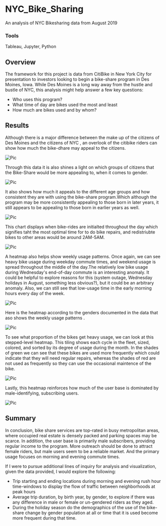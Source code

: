 # NYC_Bike_Sharing

An analysis of NYC Bikesharing data from August 2019

### Tools
Tableau, Jupyter, Python

## Overview

The framework for this project is data from CitiBike in New York City for presentation to investors looking to begin a bike-share program in Des Moines, Iowa. While Des Moines is a long way away from the hustle and bustle of NYC, this analysis might help answer a few key questions:

- Who uses this program?
- What time of day are bikes used the most and least
- How much are bikes used and by whom?

## Results

Although there is a major difference between the make up of the citizens of Des Moines and the citizens of NYC , an overlook of the citibike riders can show how much the bike-dhare may appeal to the citizens.

![Pic](https://github.com/tianiedwards98/bikesharing/blob/main/Images/Screen%20Shot%202023-01-24%20at%2011.15.17%20PM.png?raw=true)

Through this data it is also shines a light on which groups of citizens that the Bike-Share would be more appealing to, when it comes to gender.

![Pic](https://github.com/tianiedwards98/bikesharing/blob/main/Images/Screen%20Shot%202023-01-24%20at%2011.15.41%20PM.png?raw=true)

It also shows how much it appeals to the different age groups and how consistent they are with using the bike-share program.Which although the program may be more consistently appealing to those born in later years, it still appears to be appealing to those born in earlier years as well.

![Pic](https://github.com/tianiedwards98/bikesharing/blob/main/Images/Screen%20Shot%202023-01-24%20at%2011.27.29%20PM.png?raw=true)

This chart displays when bike-rides are initialted throughout the day which signifies taht the most optimal time for to do bike repairs, and redistriubte bikes to other areas would be around 2AM-5AM.

![Pic](https://github.com/tianiedwards98/bikesharing/blob/main/Images/Screen%20Shot%202023-01-24%20at%2011.12.52%20PM.png?raw=true)

A heatmap also helps show weekly usage patterns. Once again, we can see heavy bike usage during weekday commute times, and weekend usage is spread throughout the middle of the day.The relatively low bike usage during Wednesday's end-of-day commute is an interesting anomaly. It could be helpful to explore reasons for this (system outage, Wednesday holidays in August, something less obvious?), but it could be an arbitrary anomaly. Also, we can still see that low-usage time in the early morning hours every day of the week.

![Pic](https://github.com/tianiedwards98/bikesharing/blob/main/Images/Screen%20Shot%202023-01-24%20at%2011.16.01%20PM.png?raw=true)

Here is the heatmap according to the genders documented in the data that aso shows the weekly usage patterns .

![Pic](https://github.com/tianiedwards98/bikesharing/blob/main/Images/Screen%20Shot%202023-01-24%20at%2011.17.07%20PM.png?raw=true)

To see what proportion of the bikes get heavy usage, we can look at this stepped-level heatmap. This tiling shows each cycle in the fleet, sized, colored, and sorted by its degree of usage during the month. In the shades of green we can see that these bikes are used more frequently which could indicate that they will need regular repairs, whereas the shades of red are not used as frequently so they can use the occasional maintence of the bike.

![Pic](https://github.com/tianiedwards98/bikesharing/blob/main/Images/Screen%20Shot%202023-01-24%20at%2011.14.58%20PM.png?raw=true)

Lastly, this heatmap reinforces how much of the user base is dominated by male-identifying, subscribing users.

![Pic](https://github.com/tianiedwards98/bikesharing/blob/main/Images/Screen%20Shot%202023-01-24%20at%2011.17.28%20PM.png?raw=true)

## Summary

In conclusion, bike share services are top-rated in busy metropolitan areas, where occupied real estate is densely packed and parking spaces may be scarce. In addition, the user base is primarily male subscribers, providing regular income to the program. More outreach should be done to attract female riders, but male users seem to be a reliable market. And the primary usage focuses on morning and evening commute times.

If I were to pursue additional lines of inquiry for analysis and visualization, given the data provided, I would explore the following:

- Trip starting and ending locations during morning and evening rush hour time-windows to display the flow of traffic between neighborhoods at peak hours
- Average trip duration, by birth year, by gender, to explore if there was any difference in male or female or un-gendered riders as they aged.
- During the holiday season do the demographics of the use of the bike-share change by gender population at all or time that it is used become more frequent during that time.

